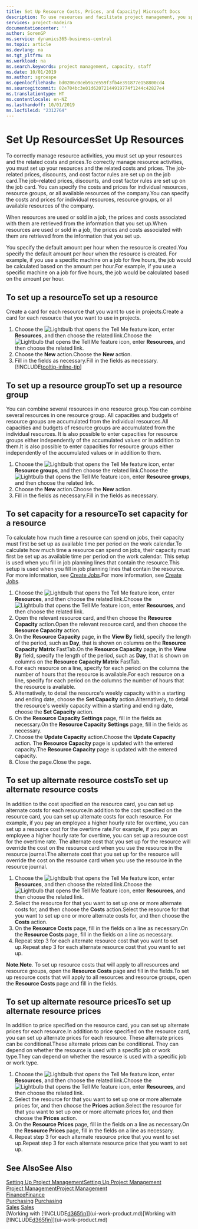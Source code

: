 ```yaml
---
title: Set Up Resource Costs, Prices, and Capacity| Microsoft Docs
description: To use resources and facilitate project management, you specify costs and prices for individual resources or resource groups, and set the resource capacity.
services: project-madeira
documentationcenter: ''
author: SorenGP
ms.service: dynamics365-business-central
ms.topic: article
ms.devlang: na
ms.tgt_pltfrm: na
ms.workload: na
ms.search.keywords: project management, capacity, staff
ms.date: 10/01/2019
ms.author: sgroespe
ms.openlocfilehash: bd0206c0ceb9a2e559f3fb4e391877e158800cd4
ms.sourcegitcommit: 02e704bc3e01d62072144919774f1244c42827e4
ms.translationtype: HT
ms.contentlocale: en-NZ
ms.lasthandoff: 10/01/2019
ms.locfileid: "2312764"
---
```

# <a name="set-up-resources"></a><span data-ttu-id="6f5f2-103">Set Up Resources</span><span class="sxs-lookup"><span data-stu-id="6f5f2-103">Set Up Resources</span></span>
<span data-ttu-id="6f5f2-104">To correctly manage resource activities, you must set up your resources and the related costs and prices.</span><span class="sxs-lookup"><span data-stu-id="6f5f2-104">To correctly manage resource activities, you must set up your resources and the related costs and prices.</span></span> <span data-ttu-id="6f5f2-105">The job-related prices, discounts, and cost factor rules are set up on the job card.</span><span class="sxs-lookup"><span data-stu-id="6f5f2-105">The job-related prices, discounts, and cost factor rules are set up on the job card.</span></span> <span data-ttu-id="6f5f2-106">You can specify the costs and prices for individual resources, resource groups, or all available resources of the company.</span><span class="sxs-lookup"><span data-stu-id="6f5f2-106">You can specify the costs and prices for individual resources, resource groups, or all available resources of the company.</span></span>

<span data-ttu-id="6f5f2-107">When resources are used or sold in a job, the prices and costs associated with them are retrieved from the information that you set up.</span><span class="sxs-lookup"><span data-stu-id="6f5f2-107">When resources are used or sold in a job, the prices and costs associated with them are retrieved from the information that you set up.</span></span>

<span data-ttu-id="6f5f2-108">You specify the default amount per hour when the resource is created.</span><span class="sxs-lookup"><span data-stu-id="6f5f2-108">You specify the default amount per hour when the resource is created.</span></span> <span data-ttu-id="6f5f2-109">For example, if you use a specific machine on a job for five hours, the job would be calculated based on the amount per hour.</span><span class="sxs-lookup"><span data-stu-id="6f5f2-109">For example, if you use a specific machine on a job for five hours, the job would be calculated based on the amount per hour.</span></span>

## <a name="to-set-up-a-resource"></a><span data-ttu-id="6f5f2-110">To set up a resource</span><span class="sxs-lookup"><span data-stu-id="6f5f2-110">To set up a resource</span></span>
<span data-ttu-id="6f5f2-111">Create a card for each resource that you want to use in projects.</span><span class="sxs-lookup"><span data-stu-id="6f5f2-111">Create a card for each resource that you want to use in projects.</span></span>

1. <span data-ttu-id="6f5f2-112">Choose the ![Lightbulb that opens the Tell Me feature](media/ui-search/search_small.png "Tell me what you want to do") icon, enter **Resources**, and then choose the related link.</span><span class="sxs-lookup"><span data-stu-id="6f5f2-112">Choose the ![Lightbulb that opens the Tell Me feature](media/ui-search/search_small.png "Tell me what you want to do") icon, enter **Resources**, and then choose the related link.</span></span>
2. <span data-ttu-id="6f5f2-113">Choose the **New** action.</span><span class="sxs-lookup"><span data-stu-id="6f5f2-113">Choose the **New** action.</span></span>
3. <span data-ttu-id="6f5f2-114">Fill in the fields as necessary.</span><span class="sxs-lookup"><span data-stu-id="6f5f2-114">Fill in the fields as necessary.</span></span> [!INCLUDE[tooltip-inline-tip](includes/tooltip-inline-tip_md.md)]  

## <a name="to-set-up-a-resource-group"></a><span data-ttu-id="6f5f2-115">To set up a resource group</span><span class="sxs-lookup"><span data-stu-id="6f5f2-115">To set up a resource group</span></span>
<span data-ttu-id="6f5f2-116">You can combine several resources in one resource group.</span><span class="sxs-lookup"><span data-stu-id="6f5f2-116">You can combine several resources in one resource group.</span></span> <span data-ttu-id="6f5f2-117">All capacities and budgets of resource groups are accumulated from the individual resources.</span><span class="sxs-lookup"><span data-stu-id="6f5f2-117">All capacities and budgets of resource groups are accumulated from the individual resources.</span></span> <span data-ttu-id="6f5f2-118">It is also possible to enter capacities for resource groups either independently of the accumulated values or in addition to them.</span><span class="sxs-lookup"><span data-stu-id="6f5f2-118">It is also possible to enter capacities for resource groups either independently of the accumulated values or in addition to them.</span></span>

1. <span data-ttu-id="6f5f2-119">Choose the ![Lightbulb that opens the Tell Me feature](media/ui-search/search_small.png "Tell me what you want to do") icon, enter **Resource groups**, and then choose the related link.</span><span class="sxs-lookup"><span data-stu-id="6f5f2-119">Choose the ![Lightbulb that opens the Tell Me feature](media/ui-search/search_small.png "Tell me what you want to do") icon, enter **Resource groups**, and then choose the related link.</span></span>
2. <span data-ttu-id="6f5f2-120">Choose the **New** action.</span><span class="sxs-lookup"><span data-stu-id="6f5f2-120">Choose the **New** action.</span></span>
3. <span data-ttu-id="6f5f2-121">Fill in the fields as necessary.</span><span class="sxs-lookup"><span data-stu-id="6f5f2-121">Fill in the fields as necessary.</span></span>

## <a name="to-set-capacity-for-a-resource"></a><span data-ttu-id="6f5f2-122">To set capacity for a resource</span><span class="sxs-lookup"><span data-stu-id="6f5f2-122">To set capacity for a resource</span></span>
<span data-ttu-id="6f5f2-123">To calculate how much time a resource can spend on jobs, their capacity must first be set up as available time per period on the work calendar.</span><span class="sxs-lookup"><span data-stu-id="6f5f2-123">To calculate how much time a resource can spend on jobs, their capacity must first be set up as available time per period on the work calendar.</span></span> <span data-ttu-id="6f5f2-124">This setup is used when you fill in job planning lines that contain the resource.</span><span class="sxs-lookup"><span data-stu-id="6f5f2-124">This setup is used when you fill in job planning lines that contain the resource.</span></span> <span data-ttu-id="6f5f2-125">For more information, see [Create Jobs](projects-how-create-jobs.md).</span><span class="sxs-lookup"><span data-stu-id="6f5f2-125">For more information, see [Create Jobs](projects-how-create-jobs.md).</span></span>

1. <span data-ttu-id="6f5f2-126">Choose the ![Lightbulb that opens the Tell Me feature](media/ui-search/search_small.png "Tell me what you want to do") icon, enter **Resources**, and then choose the related link.</span><span class="sxs-lookup"><span data-stu-id="6f5f2-126">Choose the ![Lightbulb that opens the Tell Me feature](media/ui-search/search_small.png "Tell me what you want to do") icon, enter **Resources**, and then choose the related link.</span></span>
2. <span data-ttu-id="6f5f2-127">Open the relevant resource card, and then choose the **Resource Capacity** action.</span><span class="sxs-lookup"><span data-stu-id="6f5f2-127">Open the relevant resource card, and then choose the **Resource Capacity** action.</span></span>
3. <span data-ttu-id="6f5f2-128">On the **Resource Capacity** page, in the **View By** field, specify the length of the period, such as **Day**, that is shown on columns on the **Resource Capacity Matrix** FastTab.</span><span class="sxs-lookup"><span data-stu-id="6f5f2-128">On the **Resource Capacity** page, in the **View By** field, specify the length of the period, such as **Day**, that is shown on columns on the **Resource Capacity Matrix** FastTab.</span></span>
4. <span data-ttu-id="6f5f2-129">For each resource on a line, specify for each period on the columns the number of hours that the resource is available.</span><span class="sxs-lookup"><span data-stu-id="6f5f2-129">For each resource on a line, specify for each period on the columns the number of hours that the resource is available.</span></span>
5. <span data-ttu-id="6f5f2-130">Alternatively, to detail the resource's weekly capacity within a starting and ending date, choose the **Set Capacity** action.</span><span class="sxs-lookup"><span data-stu-id="6f5f2-130">Alternatively, to detail the resource's weekly capacity within a starting and ending date, choose the **Set Capacity** action.</span></span>
6. <span data-ttu-id="6f5f2-131">On the **Resource Capacity Settings** page, fill in the fields as necessary.</span><span class="sxs-lookup"><span data-stu-id="6f5f2-131">On the **Resource Capacity Settings** page, fill in the fields as necessary.</span></span>
7. <span data-ttu-id="6f5f2-132">Choose the **Update Capacity** action.</span><span class="sxs-lookup"><span data-stu-id="6f5f2-132">Choose the **Update Capacity** action.</span></span> <span data-ttu-id="6f5f2-133">The **Resource Capacity** page is updated with the entered capacity.</span><span class="sxs-lookup"><span data-stu-id="6f5f2-133">The **Resource Capacity** page is updated with the entered capacity.</span></span>
8. <span data-ttu-id="6f5f2-134">Close the page.</span><span class="sxs-lookup"><span data-stu-id="6f5f2-134">Close the page.</span></span>

## <a name="to-set-up-alternate-resource-costs"></a><span data-ttu-id="6f5f2-135">To set up alternate resource costs</span><span class="sxs-lookup"><span data-stu-id="6f5f2-135">To set up alternate resource costs</span></span>
<span data-ttu-id="6f5f2-136">In addition to the cost specified on the resource card, you can set up alternate costs for each resource.</span><span class="sxs-lookup"><span data-stu-id="6f5f2-136">In addition to the cost specified on the resource card, you can set up alternate costs for each resource.</span></span> <span data-ttu-id="6f5f2-137">For example, if you pay an employee a higher hourly rate for overtime, you can set up a resource cost for the overtime rate.</span><span class="sxs-lookup"><span data-stu-id="6f5f2-137">For example, if you pay an employee a higher hourly rate for overtime, you can set up a resource cost for the overtime rate.</span></span> <span data-ttu-id="6f5f2-138">The alternate cost that you set up for the resource will override the cost on the resource card when you use the resource in the resource journal.</span><span class="sxs-lookup"><span data-stu-id="6f5f2-138">The alternate cost that you set up for the resource will override the cost on the resource card when you use the resource in the resource journal.</span></span>

1. <span data-ttu-id="6f5f2-139">Choose the ![Lightbulb that opens the Tell Me feature](media/ui-search/search_small.png "Tell me what you want to do") icon, enter **Resources**, and then choose the related link.</span><span class="sxs-lookup"><span data-stu-id="6f5f2-139">Choose the ![Lightbulb that opens the Tell Me feature](media/ui-search/search_small.png "Tell me what you want to do") icon, enter **Resources**, and then choose the related link.</span></span>  
2. <span data-ttu-id="6f5f2-140">Select the resource for that you want to set up one or more alternate costs for, and then choose the **Costs** action.</span><span class="sxs-lookup"><span data-stu-id="6f5f2-140">Select the resource for that you want to set up one or more alternate costs for, and then choose the **Costs** action.</span></span>  
3. <span data-ttu-id="6f5f2-141">On the **Resource Costs** page, fill in the fields on a line as necessary.</span><span class="sxs-lookup"><span data-stu-id="6f5f2-141">On the **Resource Costs** page, fill in the fields on a line as necessary.</span></span>  
4. <span data-ttu-id="6f5f2-142">Repeat step 3 for each alternate resource cost that you want to set up.</span><span class="sxs-lookup"><span data-stu-id="6f5f2-142">Repeat step 3 for each alternate resource cost that you want to set up.</span></span>

<span data-ttu-id="6f5f2-143">**Note**.</span><span class="sxs-lookup"><span data-stu-id="6f5f2-143">**Note**.</span></span> <span data-ttu-id="6f5f2-144">To set up resource costs that will apply to all resources and resource groups, open the **Resource Costs** page and fill in the fields.</span><span class="sxs-lookup"><span data-stu-id="6f5f2-144">To set up resource costs that will apply to all resources and resource groups, open the **Resource Costs** page and fill in the fields.</span></span>

## <a name="to-set-up-alternate-resource-prices"></a><span data-ttu-id="6f5f2-145">To set up alternate resource prices</span><span class="sxs-lookup"><span data-stu-id="6f5f2-145">To set up alternate resource prices</span></span>
<span data-ttu-id="6f5f2-146">In addition to price specified on the resource card, you can set up alternate prices for each resource.</span><span class="sxs-lookup"><span data-stu-id="6f5f2-146">In addition to price specified on the resource card, you can set up alternate prices for each resource.</span></span> <span data-ttu-id="6f5f2-147">These alternate prices can be conditional.</span><span class="sxs-lookup"><span data-stu-id="6f5f2-147">These alternate prices can be conditional.</span></span> <span data-ttu-id="6f5f2-148">They can depend on whether the resource is used with a specific job or work type.</span><span class="sxs-lookup"><span data-stu-id="6f5f2-148">They can depend on whether the resource is used with a specific job or work type.</span></span>

1. <span data-ttu-id="6f5f2-149">Choose the ![Lightbulb that opens the Tell Me feature](media/ui-search/search_small.png "Tell me what you want to do") icon, enter **Resources**, and then choose the related link.</span><span class="sxs-lookup"><span data-stu-id="6f5f2-149">Choose the ![Lightbulb that opens the Tell Me feature](media/ui-search/search_small.png "Tell me what you want to do") icon, enter **Resources**, and then choose the related link.</span></span>
2. <span data-ttu-id="6f5f2-150">Select the resource for that you want to set up one or more alternate prices for, and then choose the **Prices** action.</span><span class="sxs-lookup"><span data-stu-id="6f5f2-150">Select the resource for that you want to set up one or more alternate prices for, and then choose the **Prices** action.</span></span>
3. <span data-ttu-id="6f5f2-151">On the **Resource Prices** page, fill in the fields on a line as necessary.</span><span class="sxs-lookup"><span data-stu-id="6f5f2-151">On the **Resource Prices** page, fill in the fields on a line as necessary.</span></span>
4. <span data-ttu-id="6f5f2-152">Repeat step 3 for each alternate resource price that you want to set up.</span><span class="sxs-lookup"><span data-stu-id="6f5f2-152">Repeat step 3 for each alternate resource price that you want to set up.</span></span>

## <a name="see-also"></a><span data-ttu-id="6f5f2-153">See Also</span><span class="sxs-lookup"><span data-stu-id="6f5f2-153">See Also</span></span>
[<span data-ttu-id="6f5f2-154">Setting Up Project Management</span><span class="sxs-lookup"><span data-stu-id="6f5f2-154">Setting Up Project Management</span></span>](projects-setup-projects.md)  
[<span data-ttu-id="6f5f2-155">Project Management</span><span class="sxs-lookup"><span data-stu-id="6f5f2-155">Project Management</span></span>](projects-manage-projects.md)  
[<span data-ttu-id="6f5f2-156">Finance</span><span class="sxs-lookup"><span data-stu-id="6f5f2-156">Finance</span></span>](finance.md)  
<span data-ttu-id="6f5f2-157">[Purchasing](purchasing-manage-purchasing.md)       </span><span class="sxs-lookup"><span data-stu-id="6f5f2-157">[Purchasing](purchasing-manage-purchasing.md)       </span></span>  
<span data-ttu-id="6f5f2-158">[Sales](sales-manage-sales.md)    </span><span class="sxs-lookup"><span data-stu-id="6f5f2-158">[Sales](sales-manage-sales.md)    </span></span>  
<span data-ttu-id="6f5f2-159">[Working with [!INCLUDE[d365fin](includes/d365fin_md.md)]](ui-work-product.md)</span><span class="sxs-lookup"><span data-stu-id="6f5f2-159">[Working with [!INCLUDE[d365fin](includes/d365fin_md.md)]](ui-work-product.md)</span></span>  
